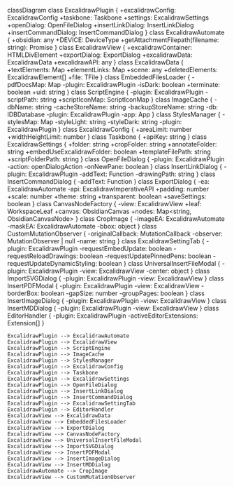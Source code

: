classDiagram
    class ExcalidrawPlugin {
        +excalidrawConfig: ExcalidrawConfig
        +taskbone: Taskbone
        +settings: ExcalidrawSettings
        +openDialog: OpenFileDialog
        +insertLinkDialog: InsertLinkDialog
        +insertCommandDialog: InsertCommandDialog
    }
    class ExcalidrawAutomate {
        +obsidian: any
        +DEVICE: DeviceType
        +getAttachmentFilepath(filename: string): Promise<string>
    }
    class ExcalidrawView {
        +excalidrawContainer: HTMLDivElement
        +exportDialog: ExportDialog
        +excalidrawData: ExcalidrawData
        +excalidrawAPI: any
    }
    class ExcalidrawData {
        +textElements: Map
        +elementLinks: Map
        +scene: any
        +deletedElements: ExcalidrawElement[]
        +file: TFile
    }
    class EmbeddedFilesLoader {
        -pdfDocsMap: Map
        -plugin: ExcalidrawPlugin
        -isDark: boolean
        +terminate: boolean
        +uid: string
    }
    class ScriptEngine {
        -plugin: ExcalidrawPlugin
        -scriptPath: string
        +scriptIconMap: ScriptIconMap
    }
    class ImageCache {
        -dbName: string
        -cacheStoreName: string
        -backupStoreName: string
        -db: IDBDatabase
        -plugin: ExcalidrawPlugin
        -app: App
    }
    class StylesManager {
        -stylesMap: Map
        -styleLight: string
        -styleDark: string
        -plugin: ExcalidrawPlugin
    }
    class ExcalidrawConfig {
        +areaLimit: number
        +widthHeightLimit: number
    }
    class Taskbone {
        +apiKey: string
    }
    class ExcalidrawSettings {
        +folder: string
        +cropFolder: string
        +annotateFolder: string
        +embedUseExcalidrawFolder: boolean
        +templateFilePath: string
        +scriptFolderPath: string
    }
    class OpenFileDialog {
        -plugin: ExcalidrawPlugin
        -action: openDialogAction
        -onNewPane: boolean
    }
    class InsertLinkDialog {
        -plugin: ExcalidrawPlugin
        -addText: Function
        -drawingPath: string
    }
    class InsertCommandDialog {
        -addText: Function
    }
    class ExportDialog {
        -ea: ExcalidrawAutomate
        -api: ExcalidrawImperativeAPI
        +padding: number
        +scale: number
        +theme: string
        +transparent: boolean
        +saveSettings: boolean
    }
    class CanvasNodeFactory {
        -view: ExcalidrawView
        +leaf: WorkspaceLeaf
        +canvas: ObsidianCanvas
        +nodes: Map<string, ObsidianCanvasNode>
    }
    class CropImage {
        -imageEA: ExcalidrawAutomate
        -maskEA: ExcalidrawAutomate
        -bbox: object
    }
    class CustomMutationObserver {
        -originalCallback: MutationCallback
        -observer: MutationObserver | null
        -name: string
    }
    class ExcalidrawSettingTab {
        -plugin: ExcalidrawPlugin
        -requestEmbedUpdate: boolean
        -requestReloadDrawings: boolean
        -requestUpdatePinnedPens: boolean
        -requestUpdateDynamicStyling: boolean
    }
    class UniversalInsertFileModal {
        -plugin: ExcalidrawPlugin
        -view: ExcalidrawView
        -center: object
    }
    class ImportSVGDialog {
        -plugin: ExcalidrawPlugin
        -view: ExcalidrawView
    }
    class InsertPDFModal {
        -plugin: ExcalidrawPlugin
        -view: ExcalidrawView
        -borderBox: boolean
        -gapSize: number
        -groupPages: boolean
    }
    class InsertImageDialog {
        -plugin: ExcalidrawPlugin
        -view: ExcalidrawView
    }
    class InsertMDDialog {
        -plugin: ExcalidrawPlugin
        -view: ExcalidrawView
    }
    class EditorHandler {
        -plugin: ExcalidrawPlugin
        -activeEditorExtensions: Extension[]
    }

    ExcalidrawPlugin --> ExcalidrawAutomate
    ExcalidrawPlugin --> ExcalidrawView
    ExcalidrawPlugin --> ScriptEngine
    ExcalidrawPlugin --> ImageCache
    ExcalidrawPlugin --> StylesManager
    ExcalidrawPlugin --> ExcalidrawConfig
    ExcalidrawPlugin --> Taskbone
    ExcalidrawPlugin --> ExcalidrawSettings
    ExcalidrawPlugin --> OpenFileDialog
    ExcalidrawPlugin --> InsertLinkDialog
    ExcalidrawPlugin --> InsertCommandDialog
    ExcalidrawPlugin --> ExcalidrawSettingTab
    ExcalidrawPlugin --> EditorHandler
    ExcalidrawView --> ExcalidrawData
    ExcalidrawView --> EmbeddedFilesLoader
    ExcalidrawView --> ExportDialog
    ExcalidrawView --> CanvasNodeFactory
    ExcalidrawView --> UniversalInsertFileModal
    ExcalidrawView --> ImportSVGDialog
    ExcalidrawView --> InsertPDFModal
    ExcalidrawView --> InsertImageDialog
    ExcalidrawView --> InsertMDDialog
    ExcalidrawAutomate --> CropImage
    ExcalidrawView --> CustomMutationObserver
